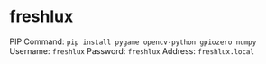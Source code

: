 # freshlux
PIP Command: ```pip install pygame opencv-python gpiozero numpy```
Username: ```freshlux```
Password: ```freshlux```
Address: ```freshlux.local```